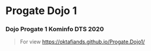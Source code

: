 # Progate Dojo 1
### Dojo Progate 1 Kominfo DTS 2020

>For view https://oktafiands.github.io/Progate.Dojo1/
